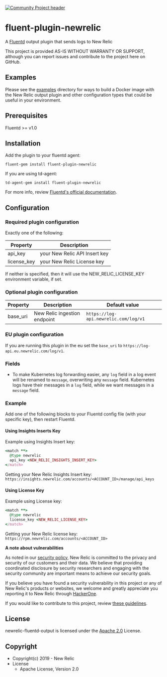 [![Community Project header](https://github.com/newrelic/opensource-website/raw/master/src/images/categories/Community_Project.png)](https://opensource.newrelic.com/oss-category/#community-project)

# fluent-plugin-newrelic

A [Fluentd](https://fluentd.org/) output plugin that sends logs to New Relic

This project is provided AS-IS WITHOUT WARRANTY OR SUPPORT, although you can report issues and contribute to the project here on GitHub.

## Examples

Please see the [examples](examples/) directory for ways to build a Docker image with the New Relic output plugin and other configuration types
that could be useful in your environment.

## Prerequisites

Fluentd >= v1.0

## Installation

Add the plugin to your fluentd agent:

`fluent-gem install fluent-plugin-newrelic`

If you are using td-agent:

`td-agent-gem install fluent-plugin-newrelic`

For more info, review [Fluentd's official documentation](https://docs.fluentd.org/deployment/plugin-management).

## Configuration

### Required plugin configuration

Exactly one of the following:

| Property | Description |
|---|---|
| api_key | your New Relic API Insert key |
| license_key | your New Relic License key |

If neither is specified, then it will use the NEW_RELIC_LICENSE_KEY environment variable, if set.

### Optional plugin configuration

| Property | Description | Default value |
|---|---|---|
| base_uri | New Relic ingestion endpoint | `https://log-api.newrelic.com/log/v1` |

### EU plugin configuration

If you are running this plugin in the eu set the `base_uri` to `https://log-api.eu.newrelic.com/log/v1`.

### Fields

* To make Kubernetes log forwarding easier, any `log` field in a log event will be
renamed to `message`, overwriting any `message` field. Kubernetes logs have their messages
in a `log` field, while we want messages in a `message` field.

### Example

Add one of the following blocks to your Fluentd config file (with your specific key), then restart Fluentd.

#### Using Insights Inserts Key

Example using Insights Insert key:

```rb
<match **>
  @type newrelic
  api_key <NEW_RELIC_INSIGHTS_INSERT_KEY>
</match>
```

Getting your New Relic Insights Insert key:
`https://insights.newrelic.com/accounts/<ACCOUNT_ID>/manage/api_keys`

#### Using License Key

Example using License key:

```rb
<match **>
  @type newrelic
  license_key <NEW_RELIC_LICENSE_KEY>
</match>
```

Getting your New Relic license key:
`https://rpm.newrelic.com/accounts/<ACCOUNT_ID>`

**A note about vulnerabilities**

As noted in our [security policy](../../security/policy), New Relic is committed to the privacy and security of our customers and their data. We believe that providing coordinated disclosure by security researchers and engaging with the security community are important means to achieve our security goals.

If you believe you have found a security vulnerability in this project or any of New Relic's products or websites, we welcome and greatly appreciate you reporting it to New Relic through [HackerOne](https://hackerone.com/newrelic).

If you would like to contribute to this project, review [these guidelines](https://opensource.newrelic.com/code-of-conduct/).

## License
newrelic-fluentd-output is licensed under the [Apache 2.0](http://apache.org/licenses/LICENSE-2.0.txt) License.


## Copyright

* Copyright(c) 2019 - New Relic
* License
  * Apache License, Version 2.0
